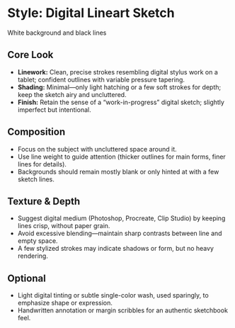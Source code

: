 # Style: Digital Lineart Sketch

White background and black lines

## Core Look
- **Linework:** Clean, precise strokes resembling digital stylus work on a tablet; confident outlines with variable pressure tapering.
- **Shading:** Minimal—only light hatching or a few soft strokes for depth; keep the sketch airy and uncluttered.
- **Finish:** Retain the sense of a “work-in-progress” digital sketch; slightly imperfect but intentional.

## Composition
- Focus on the subject with uncluttered space around it.
- Use line weight to guide attention (thicker outlines for main forms, finer lines for details).
- Backgrounds should remain mostly blank or only hinted at with a few sketch lines.

## Texture & Depth
- Suggest digital medium (Photoshop, Procreate, Clip Studio) by keeping lines crisp, without paper grain.
- Avoid excessive blending—maintain sharp contrasts between line and empty space.
- A few stylized strokes may indicate shadows or form, but no heavy rendering.

## Optional
- Light digital tinting or subtle single-color wash, used sparingly, to emphasize shape or expression.
- Handwritten annotation or margin scribbles for an authentic sketchbook feel.
